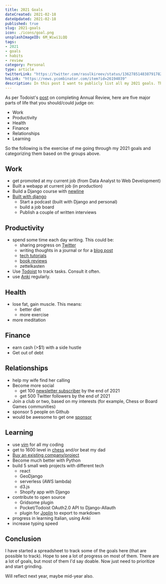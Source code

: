 ```yaml
---
title: 2021 Goals
dateCreated: 2021-02-18
dateUpdated: 2021-02-18
published: true
slug: 2021-goals
icon: ./icons/goal.png
unsplashImageID: 6M_Wiwi1LQQ
tags:
- 2021
- goals
- habits
- review
category: Personal
type: article
twitterLink: "https://twitter.com/rasulkireev/status/1362785148387917824"
hnLink: "https://news.ycombinator.com/item?id=26194039"
description: In this post I want to publicly list all my 2021 goals. This will help keep me accountable.
---
```



As per Todoist's [post](https://blog.doist.com/annual-review/) on completing Annual Review, here are five major parts of life that you should/could judge on:

- Work
- Productivity
- Health
- Finance
- Relationships
- Learning

So the following is the exercise of me going through my 2021 goals and categorizing them based on the groups above.

## Work
- get promoted at my current job (from Data Analyst to Web Development)
- Built a webapp at current job (in production)
- Build a Django course with [newline](https://www.newline.co)
- [Built with django](https://builtwithdjango.com)
  - Start a podcast (built with Django and personal)
  - build a job board
  - Publish a couple of written interviews

## Productivity
- spend some time each day writing. This could be:
  - sharing progress on [Twitter](https://twitter.com/rasulkireev)
  - writing thoughts in a journal or for a [blog post](https://www.rasulkireev.com/articles/)
  - [tech tutorials](https://www.rasulkireev.com/tutorials/)
  - [book reviews](https://www.rasulkireev.com/book-notes/)
  - zettelkasten
- Use [Todoist](https://www.rasulkireev.com/book-notes/) to track tasks. Consult it often.
- use [Anki](https://ankiweb.net/about) regularly.

## Health
- lose fat, gain muscle. This means:
  - better diet
  - more exercise
- more meditation

## Finance
- earn cash (>$1) with a side hustle
- Get out of debt

## Relationships
- help my wife find her calling
- Become more social
  - get 100 [newsletter subscriber](https://buttondown.email/rasulkireev/) by the end of 2021
  - get 500 Twitter followers by the end of 2021
- Join a club or two, based on my interests (for example, Chess or Board Games communities)
- sponsor 5 people on Github
- would be awesome to get one [sponsor](https://github.com/sponsors)

## Learning
- use [vim](https://www.vim.org) for all my coding
- get to 1600 level in [chess](https://www.chess.com/member/rasulkireev) and/or beat my dad
- [Buy an existing company/project](https://www.microacquisitions.com/)
- Become much better with Python
- build 5 small web projects with different tech
  - react
  - GeoDjango
  - serverless (AWS lambda)
  - d3.js
  - Shopify app with Django
- contribute to open source
  - Gridsome plugin
  - Pocket/Todoist OAuth2.0 API to Django-Allauth
  - plugin for [Joplin](https://joplinapp.org) to export to markdown
- progress in learning Italian, using Anki
- increase typing speed

## Conclusion

I have started a spreadsheet to track some of the goals here (that are possible to track). Hope to see a lot of progress on most of them. There are a lot of goals, but most of them I'd say doable. Now just need to prioritize and start grinding.

Will reflect next year, maybe mid-year also.
